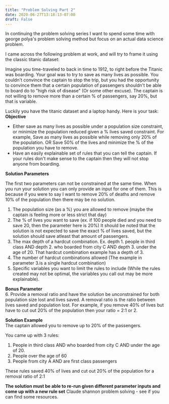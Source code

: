 ```yaml
---
title: "Problem Solving Part 2"
date: 2020-06-27T13:18:13-07:00
draft: False
---
```


In continuing the problem solving series I want to spend some time with george polya's problem solving method but focus on an actual data science problem.

I came across the following problem at work, and will try to frame it using the classic titanic dataset:

Imagine you time-traveled to back in time to 1912, to right before the Titanic was boarding. Your goal was to try to save as many lives as possible. You couldn't convince the captain to stop the trip, but you had the opportunity to convince them that a certain population of passengers shouldn't be able to board do to "high risk of disease" (Or some other excuse). The captain is not willing to remove more than a certain % of passengers, say 20%, but that is variable.

Luckily you have the titanic dataset and a laptop handy. Here is your task:  
**Objective**  

* Either save as many lives as possible under a population size constraint, or minimize the population reduced given a % lives saved constraint. For example, Save as many lives as possible while removing only 20% of the population. OR Save 50% of the lives and minimize the % of the population you have to remove.
* Have an easily explainable set of rules that you can tell the captain. If your rules don't make sense to the captain then they will not stop anyone from boarding. 

**Solution Parameters**  

The first two parameters can not be constrained at the same time. When you run your solution you can only provide an input for one of them. This is because if you were to say I want to remove 20% of deaths and remove 10% of the population then there may be no solution.

1. The population size (as a %) you are allowed to remove (maybe the captain is feeling more or less strict that day)
2. The % of lives you want to save (ex. if 100 people died and you need to save 20, then the parameter here is 20%) It should be noted that the solution is not expected to save the exact % of lives saved, but the solution should save atleast that amount of passengers.
3. The max depth of a hardcut combination. Ex. depth 1. people in third class AND depth 2. who boarded from city C AND depth 3. under the age of 20. That hardcut combination example has a depth of 3.
4. The number of hardcut combinations allowed (The example in parameter 3.is a single hardcut combination)
5. Specific variables you want to limit the rules to include (While the rules created may not be optimal, the variables you call out may be more explainable).


**Bonus Parameter**  
6. Provide a removal ratio and have the solution be unconstrained for both population size lost and lives saved. A removal ratio is the ratio between lives saved and population lost. For example, if you remove 40% of lives but have to cut out 20% of the population then your ratio = 2:1 or 2.

**Solution Example**  
The captain allowed you to remove up to 20% of the passengers.  

You came up with 3 rules: 

1. People in third class AND who boarded from city C AND under the age of 20.  
2. People over the age of 60   
3. People from city A AND are first class passengers  

These rules saved 40% of lives and cut out 20% of the population for a removal ratio of 2:1

**The solution must be able to re-run given different parameter inputs and come up with a new rule set**
Claude shannon problem solving - see if you can find some resources.
